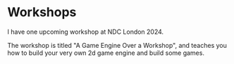 # Workshops

I have one upcoming workshop at NDC London 2024. 

The workshop is titled "A Game Engine Over a Workshop", and teaches you how to build your very own 2d game engine and build some games.  